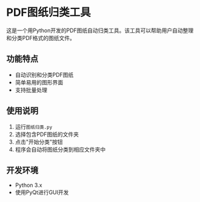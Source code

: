 # PDF图纸归类工具

这是一个用Python开发的PDF图纸自动归类工具。该工具可以帮助用户自动整理和分类PDF格式的图纸文件。

## 功能特点

- 自动识别和分类PDF图纸
- 简单易用的图形界面
- 支持批量处理

## 使用说明

1. 运行`图纸归类.py`
2. 选择包含PDF图纸的文件夹
3. 点击"开始分类"按钮
4. 程序会自动将图纸分类到相应文件夹中

## 开发环境

- Python 3.x
- 使用PyQt进行GUI开发
